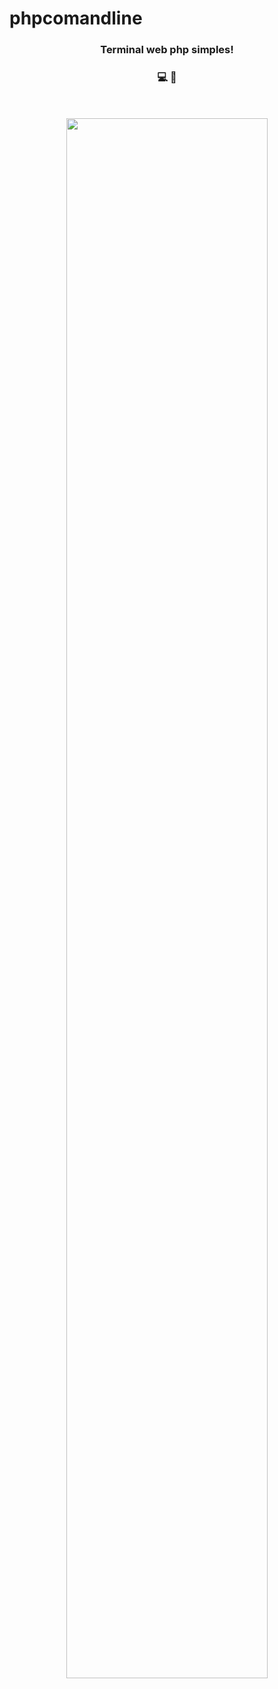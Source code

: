 # phpcomandline

<center><h3>Terminal web php simples!<h3> 💻 👦 </center>
  <br>
    <br>
  <center> <img src="https://s7.gifyu.com/images/simplescreenrecorder-2022-04-02_23.00.52.gif" width="80%"></img></center>

